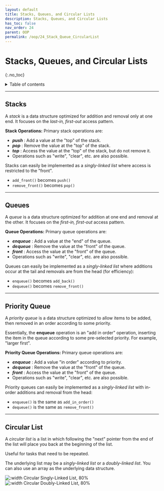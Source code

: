 ```yaml
---
layout: default
title: Stacks, Queues, and Circular Lists
description: Stacks, Queues, and Circular Lists
has_toc: false
nav_order: 24
parent: OOP
permalink: /oop/24_Stack_Queue_CircularList
---
```


# Stacks, Queues, and Circular Lists
{:.no_toc}

<details closed markdown="block">
  <summary>
    Table of contents
  </summary>
  {: .text-delta }
1. TOC
{:toc}
</details>

---

## Stacks

A _stack_ is a data structure optimized for addition and removal only at one end.  It focuses on the _last-in, first-out_ access pattern.

**Stack Operations:**  Primary stack operations are:

* _**push**_ : Add a value at the "top" of the stack.
* _**pop**_ : Remove the value at the "top" of the stack.
* _**top**_ : Access the value at the "top" of the stack, but do not remove it.
* Operations such as "write", "clear", etc. are also possible.

Stacks can easily be implemented as a _singly-linked list_ where access is restricted to the "front".

* `add_front()` becomes `push()` 
* `remove_front()` becomes `pop()`

---

## Queues

A _queue_ is a data structure optimized for addition at one end and removal at the other.  It focuses on the _first-in, first-out_ access pattern.

**Queue Operations:**  Primary queue operations are:

* _**enqueue**_ : Add a value at the "end" of the queue.
* _**dequeue**_ : Remove the value at the "front" of the queue.
* _**front**_ : Access the value at the "front" of the queue.
* Operations such as "write", "clear", etc. are also possible.

Queues can easily be implemented as a _singly-linked list_ where additions occur at the tail and removals are from the head (for efficiency):

* `enqueue()` becomes `add_back()` 
* `dequeue()` becomes `remove_front()`

---

## Priority Queue



A _priority queue_ is a data structure optimized to allow items to be added, then removed in an order according to some priority.

Essentially, the **enqueue** operation is an "add in order" operation, inserting the item in the queue according to some pre-selected priority.  For example, "larger first".

**Priority Queue Operations:**  Primary queue operations are:

* _**enqueue**_ : Add a value "in order" according to priority.
* _**dequeue**_ : Remove the value at the "front" of the queue.
* _**front**_ : Access the value at the "front" of the queue.
* Operations such as "write", "clear", etc. are also possible.

Priority queues can easily be implemented as a _singly-linked list_ with in-order additions and removal from the head:

* `enqueue()` is the same as `add_in_order()` 
* `dequeue()` is the same as `remove_front()`


---

## Circular List


A _circular list_ is a list in which following the "next" pointer from the end of the list will place you back at the beginning of the list.

Useful for tasks that need to be repeated.

The underlying list may be a _singly-linked list_ or a _doubly-linked list_.  You can also use an array as the underlying data structure.

![:width Circular Singly-Linked List, 80%]({{site.baseurl}}/assets/CS50pics/LinkedList/CircularSinglyLinkedList.svg)
![:width Circular Doubly-Linked List, 80%]({{site.baseurl}}/assets/CS50pics/LinkedList/CircularDoublyLinkedList.svg)
